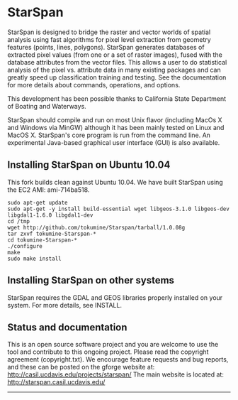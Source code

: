 StarSpan
=========

StarSpan is designed to bridge the raster and vector worlds of spatial
analysis using fast algorithms for pixel level extraction from
geometry features (points, lines, polygons). StarSpan generates
databases of extracted pixel values (from one or a set of raster
images), fused with the database attributes from the vector files.
This allows a user to do statistical analysis of the pixel vs.
attribute data in many existing packages and can greatly speed up
classification training and testing. See the documentation for more
details about commands, operations, and options.

This development has been possible thanks to California State
Department of Boating and Waterways.

StarSpan should compile and run on most Unix flavor (including MacOs X
and Windows via MinGW) although it has been mainly tested on Linux and
MacOS X. StarSpan's core program is run from the command line. An
experimental Java-based graphical user interface (GUI) is also
available.


Installing StarSpan on Ubuntu 10.04
------------------------------------

This fork builds clean against Ubuntu 10.04. 
We have built StarSpan using the EC2 AMI: ami-714ba518.

    sudo apt-get update
    sudo apt-get -y install build-essential wget libgeos-3.1.0 libgeos-dev libgdal1-1.6.0 libgdal1-dev
    cd /tmp
    wget http://github.com/tokumine/Starspan/tarball/1.0.08g
    tar zxvf tokumine-Starspan-*
    cd tokumine-Starspan-*
    ./configure
    make
    sudo make install

Installing StarSpan on other systems
------------------------------------

StarSpan requires the GDAL and GEOS libraries properly installed on 
your system. For more details, see INSTALL.

Status and documentation 
-------------------------

This is an open source software project and you are welcome to use the
tool and contribute to this ongoing project. Please read the copyright
agreement (copyright.txt). We encourage feature requests and bug
reports, and these can be posted on the gforge website at:
http://casil.ucdavis.edu/projects/starspan/ 
The main website is located at: http://starspan.casil.ucdavis.edu/


--------------------------------------------------------

